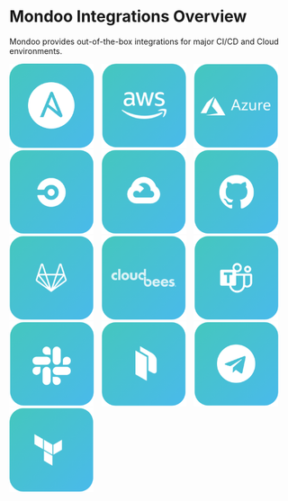 # Mondoo Integrations Overview

Mondoo provides out-of-the-box integrations for major CI/CD and Cloud environments.

<style>
a.integration {
  text-decoration: none;
  border: none;
}

a:hover.integration {
  opacity: 0.6;
}

a.integration img {
  width: 150px;
  margin-right:10px;
}
</style>

<a href="/docs/integration/devops/ansible" aria-label="Ansible Integration" class="integration"><img src="../assets/button-ansible.png" class="integration"/></a>
<a href="/docs/integration/cloud/aws" aria-label="AWS Integration" class="integration"><img src="../assets/button-aws.png" class="integration"/></a>
<a href="/docs/integration/cloud/azure" aria-label="Azure Integration" class="integration"><img src="../assets/button-azure.png" /></a>
<a href="/docs/integration/cicd/circle-ci" aria-label="Circle CI integration" class="integration"><img src="../assets/button-circleci.png" /></a>
<a href="/docs/integration/cloud/gcp" aria-label="GCP integration" class="integration"><img src="../assets/button-gcp.png" /></a>
<a href="/docs/integration/cicd/github" aria-label="Github Integration" class="integration"><img src="../assets/button-github.png"/></a>
<a href="/docs/integration/cicd/gitlab" aria-label="Gitlab Integration" class="integration"><img src="../assets/button-gitlab.png"/></a>
<a href="/docs/integration/cicd/jenkins" aria-label="Jenkins Integration" class="integration"><img src="../assets/button-cloudbees.png"/></a>
<a href="/docs/integration/alerting/?id=microsoft-teams" aria-label="MS Teams Integration" class="integration"><img src="../assets/button-msteams.png"/></a>
<a href="/docs/integration/alerting/?id=slack" aria-label="Slack Integration" class="integration"><img src="../assets/button-slack.png"/></a>
<a href="/docs/integration/devops/packer" aria-label="Packer integration" class="integration"><img src="../assets/button-packer.png" /></a>
<a href="/docs/integration/alerting/?id=telegram" aria-label="Telegram Integration" class="integration"><img src="../assets/button-telegram.png"/></a>
<a href="/docs/integration/devops/terraform" aria-label="Terraform Integration" class="integration"><img src="../assets/button-terraform.png"/></a>

